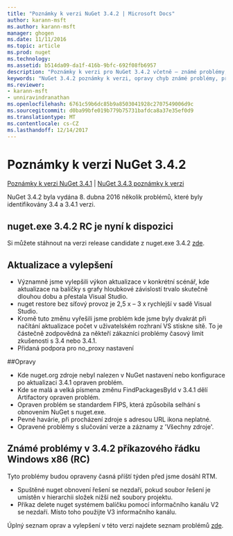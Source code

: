 ```yaml
---
title: "Poznámky k verzi NuGet 3.4.2 | Microsoft Docs"
author: karann-msft
ms.author: karann-msft
manager: ghogen
ms.date: 11/11/2016
ms.topic: article
ms.prod: nuget
ms.technology: 
ms.assetid: b514da09-da1f-416b-9bfc-692f08fb6957
description: "Poznámky k verzi pro NuGet 3.4.2 včetně – známé problémy, opravy chyb, přidaných funkcí a chcete."
keywords: "NuGet 3.4.2 poznámky k verzi, opravy chyb známé problémy, přidat funkce, chcete"
ms.reviewer:
- karann-msft
- unniravindranathan
ms.openlocfilehash: 6761c59b6dc85b9a8503041928c2707549006d9c
ms.sourcegitcommit: d0ba99bfe019b779b75731bafdca8a37e35ef0d9
ms.translationtype: MT
ms.contentlocale: cs-CZ
ms.lasthandoff: 12/14/2017
---
```

# <a name="nuget-342-release-notes"></a>Poznámky k verzi NuGet 3.4.2

[Poznámky k verzi NuGet 3.4.1](../release-notes/nuget-3.4.1.md) | [NuGet 3.4.3 poznámky k verzi](../release-notes/nuget-3.4.3.md)

NuGet 3.4.2 byla vydána 8. dubna 2016 několik problémů, které byly identifikovány 3.4 a 3.4.1 verzi.

## <a name="nugetexe-342-rc-is-now-available"></a>nuget.exe 3.4.2 RC je nyní k dispozici

Si můžete stáhnout na verzi release candidate z nuget.exe 3.4.2 [zde](https://dist.nuget.org/index.html).

## <a name="updates-and-improvements"></a>Aktualizace a vylepšení

* Významně jsme vylepšili výkon aktualizace v konkrétní scénář, kde aktualizace na balíčky s grafy hloubkové závislostí trvalo skutečně dlouhou dobu a přestala Visual Studio.
* nuget restore bez síťový provoz je 2,5 x – 3 x rychlejší v sadě Visual Studio.
* Kromě tuto změnu vyřešili jsme problém kde jsme byly dvakrát při načítání aktualizace počet v uživatelském rozhraní VS stiskne sítě. To je částečně zodpovědná za někteří zákazníci problémy časový limit zkušenosti s 3.4 nebo 3.4.1.
* Přidaná podpora pro no_proxy nastavení

##<a name="fixes"></a>Opravy

* Kde nuget.org zdroje nebyl nalezen v NuGet nastavení nebo konfigurace po aktualizaci 3.4.1 opraven problém.
* Kde se malá a velká písmena změnu FindPackagesById v 3.4.1 dělí Artifactory opraven problém.
* Opraven problém se standardem FIPS, která způsobila selhání s obnovením NuGet s nuget.exe.
* Pevné havárie, při procházení zdroje s adresou URL ikona neplatné.
* Opravené problémy s slučování verze a záznamy z 'Všechny zdroje'.

## <a name="known-issues-in-342-windows-x86-commandline-rc"></a>Známé problémy v 3.4.2 příkazového řádku Windows x86 (RC)

Tyto problémy budou opraveny časná příští týden před jsme dosáhl RTM.

*  Spuštěné nuget obnovení řešení se nezdaří, pokud soubor řešení je umístěn v hierarchii složek nižší než soubory projektu.
*  Příkaz delete nuget systémem balíčku pomocí informačního kanálu V2 se nezdaří. Místo toho použijte V3 informačního kanálu.


Úplný seznam oprav a vylepšení v této verzi najdete seznam problémů [zde](https://github.com/NuGet/Home/issues?utf8=%E2%9C%93&q=is%3Aissue+milestone%3A3.4.2++is%3Aclosed+).